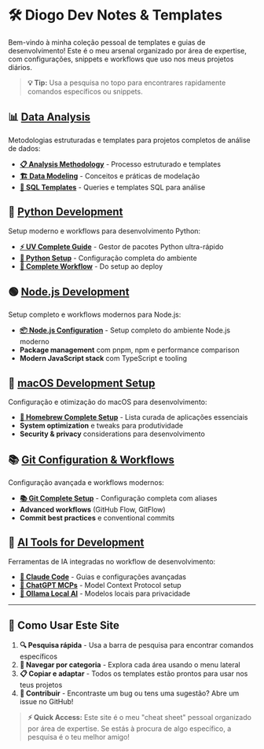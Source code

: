 # 🛠️ Diogo Dev Notes & Templates

Bem-vindo à minha coleção pessoal de templates e guias de desenvolvimento! Este é o meu arsenal organizado por área de expertise, com configurações, snippets e workflows que uso nos meus projetos diários.

> **💡 Tip:** Usa a pesquisa no topo para encontrares rapidamente comandos específicos ou snippets.

## 📊 [Data Analysis](data_analysis/index.md)
Metodologias estruturadas e templates para projetos completos de análise de dados:
- **[📋 Analysis Methodology](data_analysis/methodology/index.md)** - Processo estruturado e templates
- **[🏗️ Data Modeling](data_analysis/modeling/index.md)** - Conceitos e práticas de modelação  
- **[💾 SQL Templates](data_analysis/sql/index.md)** - Queries e templates SQL para análise

## 🐍 [Python Development](python/index.md)
Setup moderno e workflows para desenvolvimento Python:
- **[⚡ UV Complete Guide](python/uv.md)** - Gestor de pacotes Python ultra-rápido
- **[🐍 Python Setup](python/python.md)** - Configuração completa do ambiente
- **[🔄 Complete Workflow](python/python_workflow.md)** - Do setup ao deploy

## 🟢 [Node.js Development](node/index.md)
Setup completo e workflows modernos para Node.js:
- **[📦 Node.js Configuration](node/node.md)** - Setup completo do ambiente Node.js moderno
- **Package management** com pnpm, npm e performance comparison
- **Modern JavaScript stack** com TypeScript e tooling

## 🍎 [macOS Development Setup](macos/index.md)
Configuração e otimização do macOS para desenvolvimento:
- **[🍺 Homebrew Complete Setup](macos/homebrew/homebrew.md)** - Lista curada de aplicações essenciais
- **System optimization** e tweaks para produtividade
- **Security & privacy** considerations para desenvolvimento

## 📚 [Git Configuration & Workflows](git/index.md)
Configuração avançada e workflows modernos:
- **[📚 Git Complete Setup](git/git.md)** - Configuração completa com aliases
- **Advanced workflows** (GitHub Flow, GitFlow)
- **Commit best practices** e conventional commits

## 🤖 [AI Tools for Development](ai_tools/index.md)
Ferramentas de IA integradas no workflow de desenvolvimento:
- **[🤖 Claude Code](ai_tools/claude_code/index.md)** - Guias e configurações avançadas
- **[💬 ChatGPT MCPs](ai_tools/chatgpt/MCPs_GPT.md)** - Model Context Protocol setup
- **[🦙 Ollama Local AI](ai_tools/ollama.md)** - Modelos locais para privacidade

---

## 🎯 Como Usar Este Site

1. **🔍 Pesquisa rápida** - Usa a barra de pesquisa para encontrar comandos específicos
2. **📂 Navegar por categoria** - Explora cada área usando o menu lateral  
3. **📋 Copiar e adaptar** - Todos os templates estão prontos para usar nos teus projetos
4. **🔄 Contribuir** - Encontraste um bug ou tens uma sugestão? Abre um issue no GitHub!

> **⚡ Quick Access:** Este site é o meu "cheat sheet" pessoal organizado por área de expertise. Se estás à procura de algo específico, a pesquisa é o teu melhor amigo!